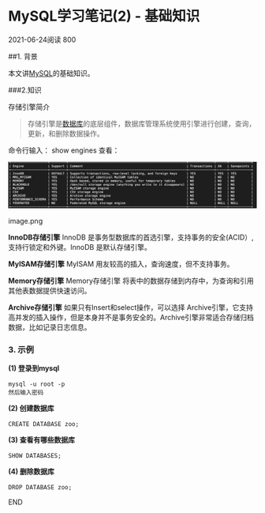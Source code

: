 # MySQL学习笔记(2) - 基础知识

2021-06-24阅读 800

##1. 背景

本文讲[MySQL](https://cloud.tencent.com/product/cdb?from=10680)的基础知识。

###2.知识

存储引擎简介

>  存储引擎是[数据库](https://cloud.tencent.com/solution/database?from=10680)的底层组件，数据库管理系统使用引擎进行创建，查询，更新，和删除数据操作。 

命令行输入： show engines 查看：

![img](../笔记图片/2ldig23hyl.png)

image.png

**InnoDB存储引擎** InnoDB 是事务型数据库的首选引擎，支持事务的安全(ACID）, 支持行锁定和外键。InnoDB 是默认存储引擎。

**MyISAM存储引擎** MyISAM 用友较高的插入，查询速度，但不支持事务。

**Memory存储引擎** Memory存储引擎 将表中的数据存储到内存中，为查询和引用其他表数据提供快速访问。

**Archive存储引擎** 如果只有Insert和select操作，可以选择 Archive引擎，它支持高并发的插入操作，但是本身并不是事务安全的。Archive引擎非常适合存储归档数据，比如记录日志信息。

### 3. 示例

**(1) 登录到mysql**

```mysql
mysql -u root -p
然后输入密码
```

**(2) 创建数据库**

```mysql
CREATE DATABASE zoo;
```

**(3) 查看有哪些数据库**

```mysql
SHOW DATABASES;
```

**(4) 删除数据库**

```mysql
DROP DATABASE zoo;
```

END
